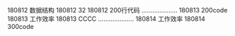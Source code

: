 180812  数据结构
180812  32
180812  200行代码
....................
180813  200code
180813  工作效率
180813  CCCC
....................
180814  工作效率
180814  300code
